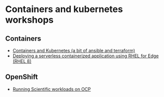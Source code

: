 # Containers and kubernetes workshops

## Containers

* [Containers and Kubernetes (a bit of ansible and terraform)](https://github.com/jadebustos/devopslabs)
* [Deploying a serverless containerized application using RHEL for Edge (RHEL 8)](https://github.com/jadebustos/workshop-rhel8-edge)

## OpenShift

* [Running Scientific workloads on OCP](https://github.com/jadebustos/ocp-science)